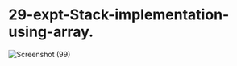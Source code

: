 # 29-expt-Stack-implementation-using-array.
![Screenshot (99)](https://github.com/DikshaMeena03/29-expt-Stack-implementation-using-array./assets/148327414/ef3af846-8945-4ead-91c9-dd368fcdcd5e)
